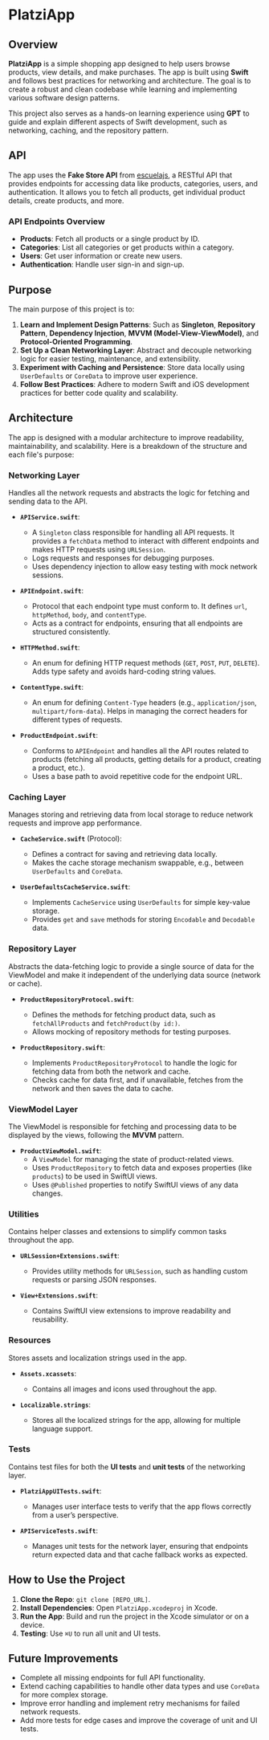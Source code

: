 # PlatziApp

## Overview
**PlatziApp** is a simple shopping app designed to help users browse products, view details, and make purchases. The app is built using **Swift** and follows best practices for networking and architecture. The goal is to create a robust and clean codebase while learning and implementing various software design patterns.

This project also serves as a hands-on learning experience using **GPT** to guide and explain different aspects of Swift development, such as networking, caching, and the repository pattern.

## API
The app uses the **Fake Store API** from [escuelajs](https://fakeapi.platzi.com/), a RESTful API that provides endpoints for accessing data like products, categories, users, and authentication. It allows you to fetch all products, get individual product details, create products, and more.

### API Endpoints Overview
- **Products**: Fetch all products or a single product by ID.
- **Categories**: List all categories or get products within a category.
- **Users**: Get user information or create new users.
- **Authentication**: Handle user sign-in and sign-up.

## Purpose
The main purpose of this project is to:
1. **Learn and Implement Design Patterns**: Such as **Singleton**, **Repository Pattern**, **Dependency Injection**, **MVVM (Model-View-ViewModel)**, and **Protocol-Oriented Programming**.
2. **Set Up a Clean Networking Layer**: Abstract and decouple networking logic for easier testing, maintenance, and extensibility.
3. **Experiment with Caching and Persistence**: Store data locally using `UserDefaults` or `CoreData` to improve user experience.
4. **Follow Best Practices**: Adhere to modern Swift and iOS development practices for better code quality and scalability.

## Architecture
The app is designed with a modular architecture to improve readability, maintainability, and scalability. Here is a breakdown of the structure and each file's purpose:

### Networking Layer
Handles all the network requests and abstracts the logic for fetching and sending data to the API.
- **`APIService.swift`**: 
  - A `Singleton` class responsible for handling all API requests. It provides a `fetchData` method to interact with different endpoints and makes HTTP requests using `URLSession`.
  - Logs requests and responses for debugging purposes.
  - Uses dependency injection to allow easy testing with mock network sessions.

- **`APIEndpoint.swift`**: 
  - Protocol that each endpoint type must conform to. It defines `url`, `httpMethod`, `body`, and `contentType`.
  - Acts as a contract for endpoints, ensuring that all endpoints are structured consistently.

- **`HTTPMethod.swift`**:
  - An enum for defining HTTP request methods (`GET`, `POST`, `PUT`, `DELETE`). Adds type safety and avoids hard-coding string values.

- **`ContentType.swift`**:
  - An enum for defining `Content-Type` headers (e.g., `application/json`, `multipart/form-data`). Helps in managing the correct headers for different types of requests.

- **`ProductEndpoint.swift`**: 
  - Conforms to `APIEndpoint` and handles all the API routes related to products (fetching all products, getting details for a product, creating a product, etc.).
  - Uses a base path to avoid repetitive code for the endpoint URL.
  
### Caching Layer
Manages storing and retrieving data from local storage to reduce network requests and improve app performance.
- **`CacheService.swift`** (Protocol):
  - Defines a contract for saving and retrieving data locally.
  - Makes the cache storage mechanism swappable, e.g., between `UserDefaults` and `CoreData`.

- **`UserDefaultsCacheService.swift`**:
  - Implements `CacheService` using `UserDefaults` for simple key-value storage.
  - Provides `get` and `save` methods for storing `Encodable` and `Decodable` data.

### Repository Layer
Abstracts the data-fetching logic to provide a single source of data for the ViewModel and make it independent of the underlying data source (network or cache).
- **`ProductRepositoryProtocol.swift`**:
  - Defines the methods for fetching product data, such as `fetchAllProducts` and `fetchProduct(by id:)`.
  - Allows mocking of repository methods for testing purposes.

- **`ProductRepository.swift`**:
  - Implements `ProductRepositoryProtocol` to handle the logic for fetching data from both the network and cache.
  - Checks cache for data first, and if unavailable, fetches from the network and then saves the data to cache.

### ViewModel Layer
The ViewModel is responsible for fetching and processing data to be displayed by the views, following the **MVVM** pattern.
- **`ProductViewModel.swift`**:
  - A `ViewModel` for managing the state of product-related views.
  - Uses `ProductRepository` to fetch data and exposes properties (like `products`) to be used in SwiftUI views.
  - Uses `@Published` properties to notify SwiftUI views of any data changes.

### Utilities
Contains helper classes and extensions to simplify common tasks throughout the app.
- **`URLSession+Extensions.swift`**:
  - Provides utility methods for `URLSession`, such as handling custom requests or parsing JSON responses.
  
- **`View+Extensions.swift`**:
  - Contains SwiftUI view extensions to improve readability and reusability.

### Resources
Stores assets and localization strings used in the app.
- **`Assets.xcassets`**:
  - Contains all images and icons used throughout the app.
  
- **`Localizable.strings`**:
  - Stores all the localized strings for the app, allowing for multiple language support.

### Tests
Contains test files for both the **UI tests** and **unit tests** of the networking layer.
- **`PlatziAppUITests.swift`**:
  - Manages user interface tests to verify that the app flows correctly from a user’s perspective.
  
- **`APIServiceTests.swift`**:
  - Manages unit tests for the network layer, ensuring that endpoints return expected data and that cache fallback works as expected.

## How to Use the Project
1. **Clone the Repo**: `git clone [REPO_URL]`.
2. **Install Dependencies**: Open `PlatziApp.xcodeproj` in Xcode.
3. **Run the App**: Build and run the project in the Xcode simulator or on a device.
4. **Testing**: Use `⌘U` to run all unit and UI tests.

## Future Improvements
- Complete all missing endpoints for full API functionality.
- Extend caching capabilities to handle other data types and use `CoreData` for more complex storage.
- Improve error handling and implement retry mechanisms for failed network requests.
- Add more tests for edge cases and improve the coverage of unit and UI tests.
